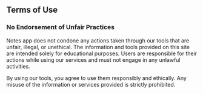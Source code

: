 ## Terms of Use

### No Endorsement of Unfair Practices

Notes app does not condone any actions taken through our tools that are unfair, illegal, or unethical. The information and tools provided on this site are intended solely for educational purposes. Users are responsible for their actions while using our services and must not engage in any unlawful activities.

By using our tools, you agree to use them responsibly and ethically. Any misuse of the information or services provided is strictly prohibited.
